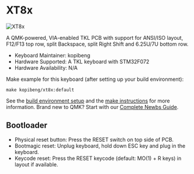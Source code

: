 # XT8x

![XT8x](https://i.imgur.com/J8QqWWq.png)

A QMK-powered, VIA-enabled TKL PCB with support for ANSI/ISO layout, F12/F13 top row, split Backspace, split Right Shift and 6.25U/7U bottom row. 

* Keyboard Maintainer: kopibeng
* Hardware Supported: A TKL keyboard with STM32F072
* Hardware Availability: N/A

Make example for this keyboard (after setting up your build environment):

    make kopibeng/xt8x:default
    
See the [build environment setup](https://docs.qmk.fm/#/getting_started_build_tools) and the [make instructions](https://docs.qmk.fm/#/getting_started_make_guide) for more information. Brand new to QMK? Start with our [Complete Newbs Guide](https://docs.qmk.fm/#/newbs).

## Bootloader

* Physical reset button: Press the RESET switch on top side of PCB.
* Bootmagic reset: Unplug keyboard, hold down ESC key and plug in the keyboard.
* Keycode reset: Press the RESET keycode (default: MO(1) + R keys) in layout if available.
